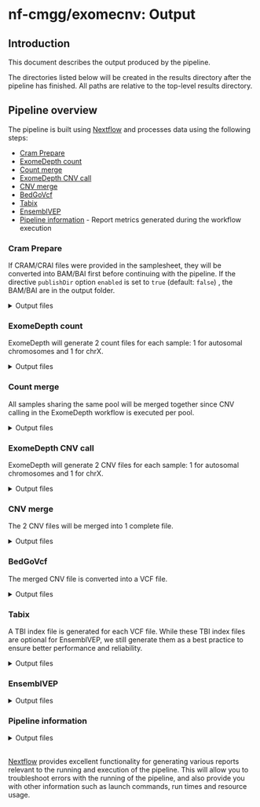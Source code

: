 # nf-cmgg/exomecnv: Output

## Introduction

This document describes the output produced by the pipeline.

The directories listed below will be created in the results directory after the pipeline has finished. All paths are relative to the top-level results directory.

<!-- TODO nf-core: Write this documentation describing your workflow's output -->

## Pipeline overview

The pipeline is built using [Nextflow](https://www.nextflow.io/) and processes data using the following steps:

- [Cram Prepare](#cram-prepare)
- [ExomeDepth count](#exomedepth-count)
- [Count merge](#count-merge)
- [ExomeDepth CNV call](#exomedepth-cnv-call)
- [CNV merge](#cnv-merge)
- [BedGoVcf](#bedgovcf)
- [Tabix](#tabix)
- [EnsemblVEP](#ensemblvep)
- [Pipeline information](#pipeline-information) - Report metrics generated during the workflow execution

### Cram Prepare

If CRAM/CRAI files were provided in the samplesheet, they will be converted into BAM/BAI first before continuing with the pipeline. If the directive `publishDir` option `enabled` is set to `true` (default: `false`) , the BAM/BAI are in the output folder.

<details markdown="1">
<summary>Output files</summary>

- `cram/`
  - `<sample>.bam`: BAM file
  - `<sample>.bam.bai`: BAI index file
  </details>

### ExomeDepth count

ExomeDepth will generate 2 count files for each sample: 1 for autosomal chromosomes and 1 for chrX.

<details markdown="1">
<summary>Output files</summary>

- `exomedepth/`
  - `counts/`
    - `<sample>_autosomal.txt`: Count file for autosomal chromosomes per sample
    - `<sample>_chrX.txt`: Count file for chrX per sample

</details>

### Count merge

All samples sharing the same pool will be merged together since CNV calling in the ExomeDepth workflow is executed per pool.

<details markdown="1">
<summary>Output files</summary>

- `exomedepth/`
  - `counts/`
    - `<pool>_autosomal.txt`: Count file for autosomal chromosomes per pool
    - `<pool>_chrX.txt`: Count file for chrX per pool

</details>

### ExomeDepth CNV call

ExomeDepth will generate 2 CNV files for each sample: 1 for autosomal chromosomes and 1 for chrX.

<details markdown="1">
<summary>Output files</summary>

- `exomedepth/`
  - `cnv_call/`
    - `<sample>_CNVs_ExomeDepth_autosomal.txt`: CNV file for autosomal chromosomes
    - `<sample>_CNVs_ExomeDepth_chrX.txt`: CNV file for chrX

</details>

### CNV merge

The 2 CNV files will be merged into 1 complete file.

<details markdown="1">
<summary>Output files</summary>

- `exomedepth/`
  - `cnv_call/`
    - `<sample>_CNVs_ExomeDepth.txt`: Merged CNV file

</details>

### BedGoVcf

The merged CNV file is converted into a VCF file.

<details markdown="1">
<summary>Output files</summary>

- `exomedepth/`
  - `cnv_call/`
    - `<sample>_CNVs_ExomeDepth.vcf.gz`: VCF file

</details>

### Tabix

A TBI index file is generated for each VCF file. While these TBI index files are optional for EnsemblVEP, we still generate them as a best practice to ensure better performance and reliability.

<details markdown="1">
<summary>Output files</summary>

- `exomedepth/`
  - `cnv_call/`
    - `<sample>_CNVs_ExomeDepth.vcf.gz.tbi`: TBI index file

</details>

### EnsemblVEP

<details markdown="1">
<summary>Output files</summary>

- `exomedepth/`
  - `cnv_call_vep/`
    - `<sample>.vep.vcf.gz`: VEP annotated file
    - `<sample>.vep.vcf.gz.tbi`: index of VEP annotated file

</details>

### Pipeline information

<details markdown="1">
<summary>Output files</summary>

- `pipeline_info/`
  - Reports generated by Nextflow: `execution_report.html`, `execution_timeline.html`, `execution_trace.txt` and `pipeline_dag.dot`/`pipeline_dag.svg`.
  - Reports generated by the pipeline: `pipeline_report.html`, `pipeline_report.txt` and `software_versions.yml`. The `pipeline_report*` files will only be present if the `--email` / `--email_on_fail` parameter's are used when running the pipeline.

</details>

\
[Nextflow](https://www.nextflow.io/docs/latest/tracing.html) provides excellent functionality for generating various reports relevant to the running and execution of the pipeline. This will allow you to troubleshoot errors with the running of the pipeline, and also provide you with other information such as launch commands, run times and resource usage.
